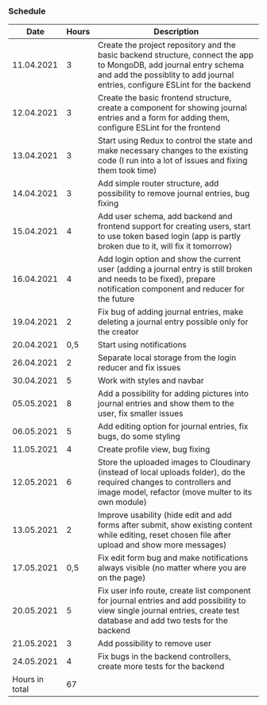 ### Schedule

Date | Hours | Description
----- | ----- | ------
11.04.2021 | 3 | Create the project repository and the basic backend structure, connect the app to MongoDB, add journal entry schema and add the possiblity to add journal entries, configure ESLint for the backend
12.04.2021 | 3 | Create the basic frontend structure, create a component for showing journal entries and a form for adding them, configure ESLint for the frontend
13.04.2021 | 3 | Start using Redux to control the state and make necessary changes to the existing code (I run into a lot of issues and fixing them took time)
14.04.2021 | 3 | Add simple router structure, add possibility to remove journal entries, bug fixing 
15.04.2021 | 4 | Add user schema, add backend and frontend support for creating users, start to use token based login (app is partly broken due to it, will fix it tomorrow)
16.04.2021 | 4 | Add login option and show the current user (adding a journal entry is still broken and needs to be fixed), prepare notification component and reducer for the future
19.04.2021 | 2 | Fix bug of adding journal entries, make deleting a journal entry possible only for the creator
20.04.2021 | 0,5 | Start using notifications
26.04.2021 | 2 | Separate local storage from the login reducer and fix issues
30.04.2021 | 5 | Work with styles and navbar
05.05.2021 | 8 | Add a possibility for adding pictures into journal entries and show them to the user, fix smaller issues
06.05.2021 | 5 | Add editing option for journal entries, fix bugs, do some styling
11.05.2021 | 4 | Create profile view, bug fixing
12.05.2021 | 6 | Store the uploaded images to Cloudinary (instead of local uploads folder), do the required changes to controllers and image model, refactor (move multer to its own module)
13.05.2021 | 2 | Improve usability (hide edit and add forms after submit, show existing content while editing, reset chosen file after upload and show more messages)
17.05.2021 | 0,5 | Fix edit form bug and make notifications always visible (no matter where you are on the page)
20.05.2021 | 5 | Fix user info route, create list component for journal entries and add possibility to view single journal entries, create test database and add two tests for the backend
21.05.2021 | 3 | Add possibility to remove user
24.05.2021 | 4 | Fix bugs in the backend controllers, create more tests for the backend
Hours in total | 67
